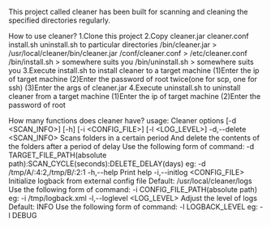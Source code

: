 This project called cleaner has been built for scanning and cleaning the specified directories regularly.

How to use cleaner?
    1.Clone this project
    2.Copy cleaner.jar cleaner.conf install.sh uninstall.sh to particular directories
      /bin/cleaner.jar > /usr/local/cleaner/bin/cleaner.jar
      /conf/cleaner.conf > /etc/cleaner.conf
      /bin/install.sh > somewhere suits you
      /bin/uninstall.sh > somewhere suits you
    3.Execute install.sh to install cleaner to a target machine
      (1)Enter the ip of target machine
      (2)Enter the password of root twice(one for scp, one for ssh)
      (3)Enter the args of cleaner.jar
    4.Execute uninstall.sh to uninstall cleaner from a target machine
      (1)Enter the ip of target machine
      (2)Enter the password of root

How many functions does cleaner have?
    usage: Cleaner options [-d <SCAN_INFO>] [-h] [-i <CONFIG_FILE>] [-l <LOG_LEVEL>]
    -d,--delete <SCAN_INFO>      Scans folders in a certain period
                                 And delete the contents of the folders after a period of delay
                                 Use the following form of command:
                                   -d TARGET_FILE_PATH(absolute path):SCAN_CYCLE(seconds):DELETE_DELAY(days)
                                   eg: -d /tmp/A/:4:2,/tmp/B/:2:1
    -h,--help                    Print help
    -i,--initlog <CONFIG_FILE>   Initialize logback from external config file
                                 Default: /usr/local/cleaner/logs
                                 Use the following form of command:
                                 -i CONFIG_FILE_PATH(absolute path)
                                 eg: -i /tmp/logback.xml
    -l,--loglevel <LOG_LEVEL>    Adjust the level of logs
                                 Default: INFO
                                 Use the following form of command:
                                 -l LOGBACK_LEVEL
                                 eg: -l DEBUG
